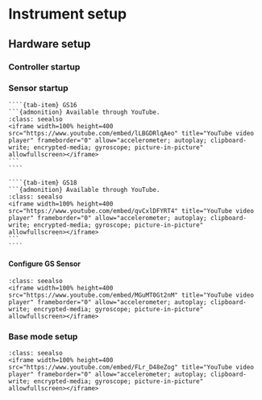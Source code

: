 # Instrument setup

## Hardware setup

### Controller startup

### Sensor startup

`````{tab-set}
````{tab-item} GS16
```{admonition} Available through YouTube.
:class: seealso
<iframe width=100% height=400 src="https://www.youtube.com/embed/lLBGDRlqAeo" title="YouTube video player" frameborder="0" allow="accelerometer; autoplay; clipboard-write; encrypted-media; gyroscope; picture-in-picture" allowfullscreen></iframe>
```
````

````{tab-item} GS18
```{admonition} Available through YouTube.
:class: seealso
<iframe width=100% height=400 src="https://www.youtube.com/embed/qvCxlDFYRT4" title="YouTube video player" frameborder="0" allow="accelerometer; autoplay; clipboard-write; encrypted-media; gyroscope; picture-in-picture" allowfullscreen></iframe>
```
````
`````

#### Configure GS Sensor

```{admonition} Available through YouTube.
:class: seealso
<iframe width=100% height=400 src="https://www.youtube.com/embed/MGuMT0Gt2nM" title="YouTube video player" frameborder="0" allow="accelerometer; autoplay; clipboard-write; encrypted-media; gyroscope; picture-in-picture" allowfullscreen></iframe>
```

### Base mode setup

```{admonition} Available through YouTube.
:class: seealso
<iframe width=100% height=400 src="https://www.youtube.com/embed/FLr_D48eZog" title="YouTube video player" frameborder="0" allow="accelerometer; autoplay; clipboard-write; encrypted-media; gyroscope; picture-in-picture" allowfullscreen></iframe>
```
